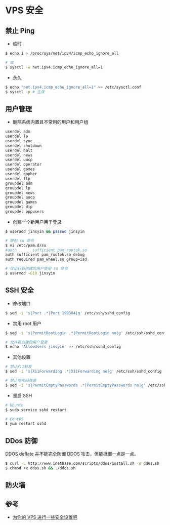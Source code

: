 # VPS 安全

## 禁止 Ping

* 临时

```sh
$ echo 1 > /proc/sys/net/ipv4/icmp_echo_ignore_all

# 或
$ sysctl -w net.ipv4.icmp_echo_ignore_all=1
```

* 永久

```sh
$ echo "net.ipv4.icmp_echo_ignore_all=1" >> /etc/sysctl.conf
$ sysctl -p # 生效
```

## 用户管理

* 删除系统内置且不常用的用户和用户组

```sh
userdel adm
userdel lp
userdel sync
userdel shutdown
userdel halt
userdel news
userdel uucp
userdel operator
userdel games
userdel gopher
userdel ftp
groupdel adm
groupdel lp
groupdel news
groupdel uucp
groupdel games
groupdel dip
groupdel pppusers
```

* 创建一个新用户用于登录

```sh
$ useradd jinsyin && passwd jinsyin
```

```sh
# 限制 su 命令
$ vi /etc/pam.d/su
#auth       sufficient pam_rootok.so
auth sufficient pam_rootok.so debug
auth required pam_wheel.so group=isd

# 仅运行新创建的用户使用 su 命令
$ usermod -G10 jinsyin
```

## SSH 安全

* 修改端口

```sh
$ sed -i 's|Port .*|Port 199304|g' /etc/ssh/sshd_config
```

* 禁用 root 用户

```sh
$ sed -i 's|PermitRootLogin .*|PermitRootLogin no|g' /etc/ssh/sshd_config

# 允许新创建的用户登录
$ echo 'AllowUsers jinsyin' >> /etc/ssh/sshd_config
```

* 其他设置

```sh
# 禁止X11转发
$ sed -i 's|X11Forwarding .*|X11Forwarding no|g' /etc/ssh/sshd_config

# 禁止空密码登录
$ sed -i 's|PermitEmptyPasswords .*|PermitEmptyPasswords no|g' /etc/ssh/sshd_config
```

* 重启 SSH

```sh
# Ubuntu
$ sudo service sshd restart

# CentOS
$ yum restart sshd
```

## DDos 防御

DDOS deflate 并不能完全防御 DDOS 攻击，但能抵御一点是一点。

```sh
$ curl -L http://www.inetbase.com/scripts/ddos/install.sh -o ddos.sh
$ chmod +x ddos.sh && ./ddos.sh
```

## 防火墙

## 参考

* [为你的 VPS 进行一些安全设置吧](https://www.cnblogs.com/wangluochong/p/6323085.html)
